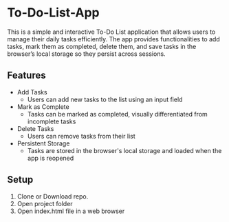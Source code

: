 # To-Do-List-App

This is a simple and interactive To-Do List application that allows users to manage their daily tasks efficiently. The app provides functionalities to add tasks, mark them as completed, delete them, and save tasks in the browser’s local storage so they persist across sessions.

## Features
* Add Tasks
  * Users can add new tasks to the list using an input field
* Mark as Complete
  * Tasks can be marked as completed, visually differentiated from incomplete tasks
* Delete Tasks
  * Users can remove tasks from their list
* Persistent Storage
  * Tasks are stored in the browser's local storage and loaded when the app is reopened
 
## Setup
1. Clone or Download repo.
2. Open project folder
3. Open index.html file in a web browser


        
